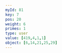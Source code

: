 ```yaml
---
myId: 81
key: 7
pos: 20
weight: 6
primes: 1
type: user
value: [419,4,1,1]
object: [6,14,21,25,29]
---
```

